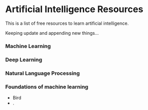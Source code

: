 # Artificial Intelligence Resources


This is a list of free resources to learn artificial intelligence.

Keeping update and appending new things...

### Machine Learning


### Deep Learning



### Natural Language Processing


### Foundations of machine learning

<ul>
<li>Bird</li>
<li><a href="https://willett.psd.uchicago.edu/teaching/mathematical-foundations-of-machine-learning-fall-2021/" title="Mathematical Foundations of Machine Learning"> </a>.</li>
</ul>
